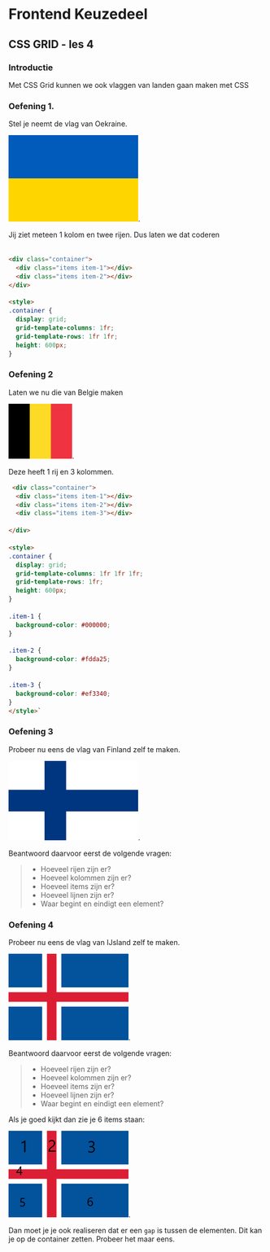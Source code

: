 # Frontend Keuzedeel

## CSS GRID - les 4

### Introductie

Met CSS Grid kunnen we ook vlaggen van landen gaan maken met CSS


### Oefening 1.

Stel je neemt de vlag van Oekraine.

![Flag of Ukraine](images/ukraine.webp).

Jij ziet meteen 1 kolom en twee rijen. Dus laten we dat coderen


```html

<div class="container">
  <div class="items item-1"></div>
  <div class="items item-2"></div>
</div>

<style>
.container {
  display: grid;
  grid-template-columns: 1fr;
  grid-template-rows: 1fr 1fr;
  height: 600px;
}
```

### Oefening 2

Laten we nu die van Belgie maken

![Flag of Belgium](images/belgium.webp).

Deze heeft 1 rij en 3 kolommen.

```html
 <div class="container">
  <div class="items item-1"></div>
  <div class="items item-2"></div>
  <div class="items item-3"></div>

</div>

<style>
.container {
  display: grid;
  grid-template-columns: 1fr 1fr 1fr;
  grid-template-rows: 1fr;
  height: 600px;
}

.item-1 {
  background-color: #000000;
}

.item-2 {
  background-color: #fdda25;
}

.item-3 {
  background-color: #ef3340;
}
</style>`
```


### Oefening 3

Probeer nu eens de vlag van Finland zelf te maken.

![Flag of Finland](images/finland.png).

Beantwoord daarvoor eerst de volgende vragen:

> - Hoeveel rijen zijn er?
> - Hoeveel kolommen zijn er?
> - Hoeveel items zijn er?
> - Hoeveel lijnen zijn er?
> - Waar begint en eindigt een element?


### Oefening 4

Probeer nu eens de vlag van IJsland zelf te maken.

![Flag of Finland](images/iceland.png).

Beantwoord daarvoor eerst de volgende vragen:

> - Hoeveel rijen zijn er?
> - Hoeveel kolommen zijn er?
> - Hoeveel items zijn er?
> - Hoeveel lijnen zijn er?
> - Waar begint en eindigt een element?

Als je goed kijkt dan zie je 6 items staan:

![Flag of Finland](images/iceland-items.png).

Dan moet je je ook realiseren dat er een `gap` is tussen de elementen. Dit kan je op de container zetten.
Probeer het maar eens.






